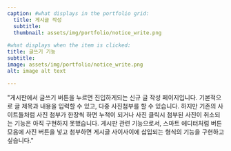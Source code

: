```yaml
---
caption: #what displays in the portfolio grid:
  title: 게시글 작성
  subtitle: 
  thumbnail: assets/img/portfolio/notice_write.png
  
#what displays when the item is clicked:
title: 글쓰기 기능
subtitle: 
image: assets/img/portfolio/notice_write.png
alt: image alt text

---
```


"게시판에서 글쓰기 버튼을 누르면 진입하게되는 신규 글 작성 페이지입니다. 기본적으로 글 제목과 내용을 입력할 수 있고, 다중 사진첨부를 할 수 있습니다. 하지만 기존의 사이트들처럼 사진 첨부가 한장씩 하면 누적이 되거나 사진 클릭시 첨부된 사진이 취소되는 기능은 아직 구현하지 못했습니다. 게시판 관련 기능으로서, 스마트 에디터처럼 버튼 모음에 사진 버튼을 넣고 첨부하면 게시글 사이사이에 삽입되는 형식의 기능을 구현하고 싶습니다."
